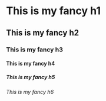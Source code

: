 # This is my fancy h1
## This is my fancy h2
### This is my fancy h3
#### This is my fancy h4
##### This is my fancy h5
###### This is my fancy h6
